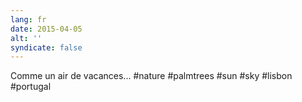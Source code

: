 ```yaml
---
lang: fr
date: 2015-04-05
alt: ''
syndicate: false
---
```


Comme un air de vacances... #nature #palmtrees #sun #sky #lisbon #portugal
